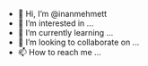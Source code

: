 - 👋 Hi, I’m @inanmehmett
- 👀 I’m interested in ...
- 🌱 I’m currently learning ...
- 💞️ I’m looking to collaborate on ...
- 📫 How to reach me ...

<!---
inanmehmett/inanmehmett is a ✨ special ✨ repository because its `README.md` (this file) appears on your GitHub profile.
You can click the Preview link to take a look at your changes.
--->
